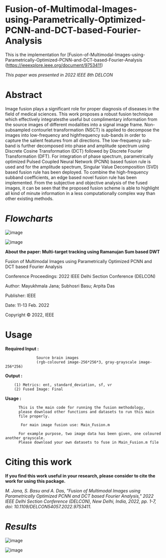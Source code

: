 # Fusion-of-Multimodal-Images-using-Parametrically-Optimized-PCNN-and-DCT-based-Fourier-Analysis

This is the implementation for [Fusion-of-Multimodal-Images-using-Parametrically-Optimized-PCNN-and-DCT-based-Fourier-Analysis (https://ieeexplore.ieee.org/document/9753411)

_This paper was presented in 2022 IEEE 8th DELCON_

# Abstract

Image fusion plays a significant role for proper diagnosis of diseases in the field of medical sciences. This work proposes a robust fusion technique which effectively integratesthe useful but complimentary information from the source images of different modalities into a signal image frame. Non-subsampled contourlet transformation (NSCT) is applied to decompose the images into low-frequency and highfrequency sub-bands in order to capture the salient features from all directions. The low-frequency sub-band is further decomposed into phase and amplitude spectrum using Discrete Cosine Transformation (DCT) followed by Discrete Fourier Transformation (DFT). For integration of phase spectrum, parametrically optimized Pulsed Coupled Neural Network (PCNN) based fusion rule is used and for the amplitude spectrum, Singular Value Decomposition (SVD) based fusion rule has been deployed. To combine the high-frequency subband coefficients, an edge based novel fusion rule has been implemented. From the subjective and objective analysis of the fused images, it can be seen that the proposed fusion scheme is able to highlight all kind of minute information in a less computationally complex way than other existing methods.

# **_Flowcharts_**

![image](https://user-images.githubusercontent.com/81149819/226161024-1bb30ae1-8e90-4297-a390-d4a9fdc0b0cf.png)

![image](https://user-images.githubusercontent.com/81149819/226161030-eb3b17e6-4b13-4e08-b1a3-8a71c4e07144.png)

**About the paper: Multi-target tracking using Ramanujan Sum based DWT**

Fusion of Multimodal Images using Parametrically Optimized PCNN and DCT based Fourier Analysis

Conference Proceedings: 2022 IEEE Delhi Section Conference (DELCON)

Author: Mayukhmala Jana; Subhosri Basu; Arpita Das

Publisher: IEEE

Date: 11-13 Feb. 2022

Copyright © 2022, IEEE

# Usage

**Required Input :**
 
                  Source brain images
                  (rgb-coloured image-256*256*3, gray-grayscale image-256*256)
 
 **Output :**    

        (1) Metrics: ent, standard_deviation, sf, vr
        (2) Fused Image: Final

 **Usage :**
   
          This is the main code for running the fusion methodology,
          please download other functions and datasets to run this main
          file properly.
          
           For main image fusion use: Main_Fusion.m
          
          For example purpose, two image data has been given, one coloured another grayscale.
          Please download your own datasets to fuse in Main_Fusion.m file
          
  # Citing this work

**If you find this work useful in your research, please consider to cite the work for using this package.**

_M. Jana, S. Basu and A. Das, "Fusion of Multimodal Images using Parametrically Optimized PCNN and DCT based Fourier Analysis," 2022 IEEE Delhi Section Conference (DELCON), New Delhi, India, 2022, pp. 1-7, doi: 10.1109/DELCON54057.2022.9753411._

# **_Results_**

![image](https://user-images.githubusercontent.com/81149819/226161046-43aeabb5-a7a3-4e61-9806-0854545f9c8e.png)

![image](https://user-images.githubusercontent.com/81149819/226161064-a69983f6-9b68-47e6-a0a1-46b85a635c36.png)
